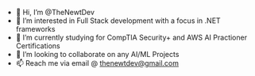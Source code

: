 - 👋 Hi, I’m @TheNewtDev
- 👀 I’m interested in Full Stack development with a focus in .NET frameworks
- 🌱 I’m currently studying for CompTIA Security+ and AWS AI Practioner Certifications
- 💞️ I’m looking to collaborate on any AI/ML Projects
- 📫 Reach me via email @ thenewtdev@gmail.com

<!---
TheNewtDev/TheNewtDev is a ✨ special ✨ repository because its `README.md` (this file) appears on your GitHub profile.
You can click the Preview link to take a look at your changes.
--->
